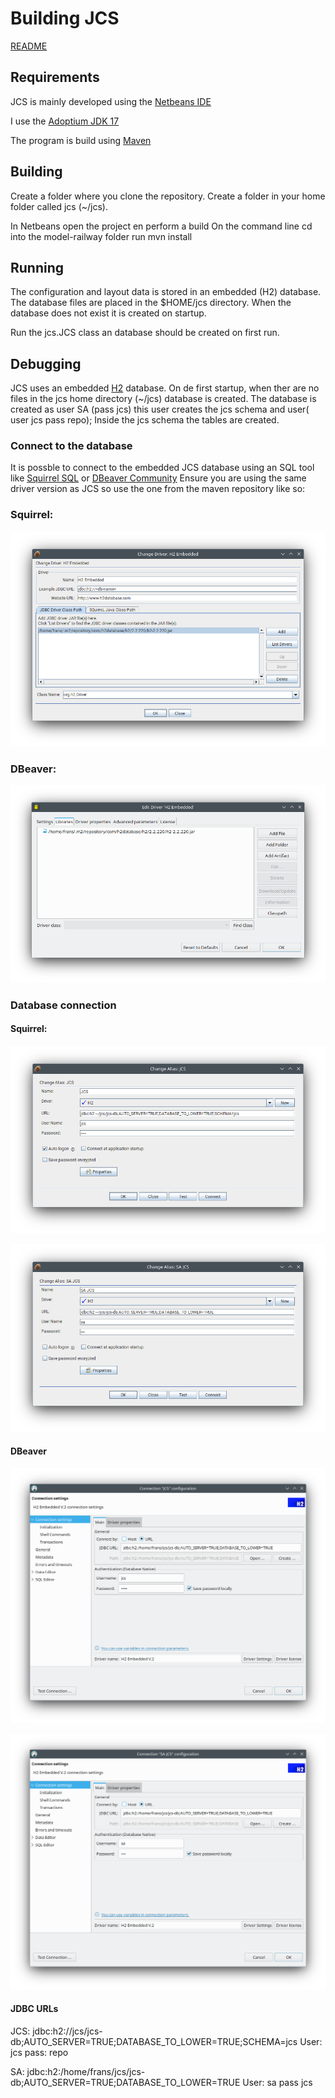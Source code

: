 # Building JCS

[README](README.md)

## Requirements
JCS is mainly developed using the [Netbeans IDE](https://netbeans.apache.org)
 
I use the [Adoptium JDK 17](https://adoptium.net/en-GB/)

The program is build using [Maven](https://maven.apache.org) 

## Building 
Create a folder where you clone the repository.
Create a folder in your home folder called jcs (~/jcs).

In Netbeans open the project en perform a build
On the command line cd into the model-railway folder
run mvn install

## Running
The configuration and layout data is stored in an embedded (H2) database.
The database files are placed in the $HOME/jcs directory.
When the database does not exist it is created on startup. 

Run the jcs.JCS class an database should be created on first run.

## Debugging
JCS uses an embedded [H2](https://h2database.com/html/main.html) database.
On de first startup, when ther are no files in the jcs home directory (~/jcs)
database is created. The database is created as user SA (pass jcs) this user
creates the jcs schema and user( user jcs pass repo);
Inside the jcs schema the tables are created.

### Connect to the database
It is possble to connect to the embedded JCS database using an SQL tool like
[Squirrel SQL](http://www.squirrelsql.org/) or [DBeaver Community](https://dbeaver.io/)
Ensure you are using the same driver version as JCS so use the one from the
maven repository like so:
 
### Squirrel:
![UI screenshot: Squirrel H2 driver settings](assets/squirrel_driver_settings.png?raw=true) 

### DBeaver:
![UI screenshot: DBeaver H2 driver settings](assets/dbeaver_driver_settings.png?raw=true) 

### Database connection
#### Squirrel:
![UI screenshot: Squirrel jcs schema connection](assets/squirrel_connection_jcs.png?raw=true) 

![UI screenshot: Squirrel SA schema connection](assets/squirrel_connection_sa.png?raw=true) 

#### DBeaver
![UI screenshot: DBeaver jcs schema connection](assets/dbeaver_connection_jcs.png?raw=true) 

![UI screenshot: DBeaver SA schema connection](assets/dbeaver_connection_sa.png?raw=true) 

#### JDBC URLs

JCS: jdbc:h2:/<home folder>/jcs/jcs-db;AUTO_SERVER=TRUE;DATABASE_TO_LOWER=TRUE;SCHEMA=jcs
User: jcs pass: repo

SA:  jdbc:h2:/home/frans/jcs/jcs-db;AUTO_SERVER=TRUE;DATABASE_TO_LOWER=TRUE
User: sa pass jcs